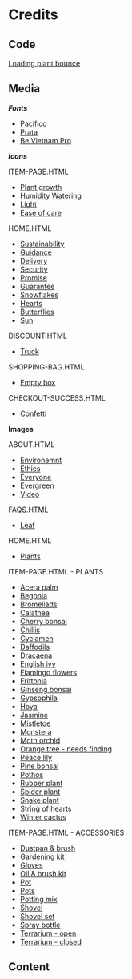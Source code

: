 # Credits 

## **Code**
[Loading plant bounce](https://css-tricks.com/making-css-animations-feel-natural/)


## **Media**

***Fonts***

* [Pacifico](https://fonts.google.com/specimen/Pacifico?category=Handwriting#standard-styles)
* [Prata](https://fonts.google.com/specimen/Prata?category=Serif)
* [Be Vietnam Pro](https://fonts.google.com/specimen/Be+Vietnam+Pro?category=Sans+Serif&preview.text=%C2%A315.00&preview.text_type=custom)

***Icons***

ITEM-PAGE.HTML
* [Plant growth](https://www.flaticon.com/premium-icon/growth_2194860?term=plants&related_id=2194860)
* [Humidity](https://www.flaticon.com/premium-icon/humidity_1585362?)
[Watering](https://www.flaticon.com/free-icon/watering-can_2853225?term=watering%20can&page=1&position=17&page=1&position=17&related_id=2853225&origin=search)
* [Light](https://www.flaticon.com/premium-icon/cloudy-day_3222797?term=cloudy&page=1&position=9&page=1&position=9&related_id=3222797&origin=search)
* [Ease of care](https://www.flaticon.com/premium-icon/hand_3131301?term=plant%20love&page=1&position=60&page=1&position=60&related_id=3131301&origin=search)

HOME.HTML
* [Sustainability](https://www.flaticon.com/free-icon/agriculture_1772243?term=gardening&page=2&position=37&page=2&position=37&related_id=1772243&origin=search)
* [Guidance](https://www.flaticon.com/free-icon/love_3994063?term=plant%20love&page=2&position=64&page=2&position=64&related_id=3994063&origin=search)
* [Delivery](https://www.flaticon.com/free-icon/delivery_2358147?related_id=2358132&origin=search)
* [Security](https://www.flaticon.com/premium-icon/secure-shopping_2787513?term=bag%20secure&page=1&position=1&page=1&position=1&related_id=2787513&origin=search)
* [Promise](https://www.flaticon.com/premium-icon/pinky-promise_2058977?term=promise&page=1&position=10&page=1&position=10&related_id=2058977&origin=search)
* [Guarantee](https://www.flaticon.com/premium-icon/hand_3131301?term=plant%20love&page=1&position=60&page=1&position=60&related_id=3131301&origin=search)
* [Snowflakes](https://www.flaticon.com/free-icon/snowflake_2942909?term=snowflake&page=1&position=13&page=1&position=13&related_id=2942909&origin=search)
* [Hearts](https://www.flaticon.com/free-icon/hearts_1405110?term=love%20hearts&page=1&position=27&page=1&position=27&related_id=1405110&origin=search)
* [Butterflies](https://www.flaticon.com/premium-icon/butterfly_2716942)
* [Sun](https://www.flaticon.com/free-icon/sun_869869?term=sun&page=1&position=5&page=1&position=5&related_id=869869&origin=search)


DISCOUNT.HTML
* [Truck](https://www.flaticon.com/free-icon/delivery-truck_3142390?related_id=3142364&origin=search)

SHOPPING-BAG.HTML
* [Empty box](https://www.flaticon.com/premium-icon/wallet_1992132)

CHECKOUT-SUCCESS.HTML
* [Confetti](https://www.flaticon.com/free-icon/confetti_308066?term=confetti&page=1&position=1&page=1&position=1&related_id=308066&origin=search#)

**Images**

ABOUT.HTML
* [Environemnt](
https://unsplash.com/photos/o41CLC24-SE)
* [Ethics](https://unsplash.com/photos/WYGhTLym344)
* [Everyone](https://unsplash.com/photos/qhQigi52kXw)
* [Evergreen](
https://unsplash.com/photos/x8ZStukS2PM)
* [Video](https://www.pexels.com/video/nature-plant-pot-plants-4503294/)

FAQS.HTML

* [Leaf](https://www.flaticon.com/free-icon/leaf_2362779?term=leaf&page=1&position=72&page=1&position=72&related_id=2362779&origin=search)

HOME.HTML

* [Plants](
https://unsplash.com/photos/gCKJD71IgRI)

ITEM-PAGE.HTML - PLANTS

* [Acera palm](https://unsplash.com/photos/AU5F441QvvQ)
* [Begonia](https://www.pexels.com/photo/summer-pattern-leaf-plants-4499368/)
* [Bromeliads](https://www.bromsocnsw.org.au/how-to-take-care-of-your-indoor-bromeliads.html )
* [Calathea](https://unsplash.com/photos/rGdSwVibhiQ)
* [Cherry bonsai](https://www.bonsaiempire.com/inspiration/top-10/cherry-bonsai)
* [Chillis](https://www.pexels.com/photo/red-chili-peppers-3208324/)
* [Cyclamen](https://unsplash.com/photos/uyoq-6_3sWQ)
* [Daffodils](https://unsplash.com/photos/gXQCELcnI2U)
* [Dracaena](https://unsplash.com/photos/r-kG_nvpvLA)
* [English ivy](https://www.pexels.com/photo/food-light-summer-sun-7365049/)
* [Flamingo flowers](https://www.pexels.com/photo/crop-person-showing-vase-with-blooming-flamingo-flower-sprigs-7536786/)
* [Frittonia](https://www.pexels.com/photo/fittonia-with-wavy-leaves-in-pot-on-gray-background-7189360/)
* [Ginseng bonsai](https://www.pexels.com/photo/bonsai-on-white-background-4050790/)
* [Gypsophila](https://www.pexels.com/photo/crop-person-showing-blooming-gypsophila-bouquet-with-wavy-stems-6913052/)
* [Hoya](
https://unsplash.com/photos/pGglEaGaN2E)
* [Jasmine](https://www.theonlinesecretgarden.com/plants/jasmine)
* [Mistletoe](https://unsplash.com/photos/_-7VBOQoEDM)
* [Monstera](https://unsplash.com/photos/bwsTJMnhcwE)
* [Moth orchid](https://unsplash.com/photos/D_TIIC7jhg8)
* [Orange tree - needs finding]()
* [Peace lily](https://unsplash.com/photos/lmczPemWjQQ)
* [Pine bonsai](https://unsplash.com/photos/TYUS-cXzy50)
* [Pothos](https://unsplash.com/photos/dTLeHGu9FAw)
* [Rubber plant](https://unsplash.com/photos/Mp38Mp9TJH8)
* [Spider plant](https://unsplash.com/photos/Mfpygdu4A0E)
* [Snake plant](https://www.pexels.com/photo/photo-of-green-snake-house-plant-2123482/)
* [String of hearts](https://unsplash.com/photos/rmYAJLWdH3Q)
* [Winter cactus](https://unsplash.com/photos/N9lmtlOuaDM)

ITEM-PAGE.HTML - ACCESSORIES

* [Dustpan & brush](
https://unsplash.com/photos/77La8Of1F9g)
* [Gardening kit](https://www.pexels.com/photo/gardening-tools-in-pot-near-gloves-6231714/)
* [Gloves](https://www.pexels.com/photo/person-wearing-white-garden-gloves-9413747/)
* [Oil & brush kit](https://unsplash.com/photos/uooMllXe6gE)
* [Pot](https://www.nisbets.co.uk/terracotta-planter-320mm/cc539)
* [Pots](https://www.wmpot.co.uk/terracotta-plant-pots-f13-13cm-dia-pk-10)
* [Potting mix](https://www.pexels.com/photo/person-holding-brown-plastic-pot-4505162/)
* [Shovel](
https://unsplash.com/photos/JR7IPWMMXcc)
* [Shovel set](https://www.pexels.com/photo/top-view-photo-of-gardening-tools-4503269/)
* [Spray bottle](https://unsplash.com/photos/MHrmbMQ8DJ8)
* [Terrarium - open](https://www.pexels.com/photo/plants-in-a-glass-container-4650142/)
* [Terrarium - closed](https://www.pexels.com/photo/plants-in-a-terrarium-jar-4650144/)


## **Content**